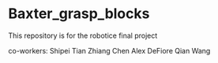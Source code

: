 # Baxter_grasp_blocks


This repository is for the robotice final project

co-workers:
	Shipei Tian
	Zhiang Chen
	Alex DeFiore
	Qian Wang

